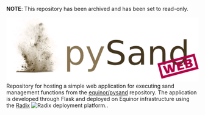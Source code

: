**NOTE**: This repository has been archived and has been set to read-only.

![pySand Web](/pysand_web/static/logo_large.png)<br>
Repository for hosting a simple web application for executing sand management functions from the [equinor/pysand](https://github.com/equinor/pysand) repository. The application is developed through Flask and deployed on Equinor infrastructure using the [Radix](https://www.radix.equinor.com/) 
<img src="https://www.radix.equinor.com/images/logo.svg" alt="Radix" width="20"/> deployment platform..
